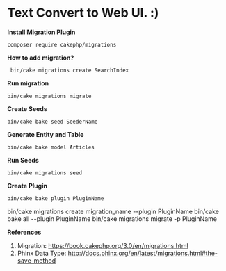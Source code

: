 # Text Convert to Web UI. :) 



**Install Migration Plugin**

```
composer require cakephp/migrations
```


**How to add migration?**

```
 bin/cake migrations create SearchIndex
```


**Run migration**

```
bin/cake migrations migrate
```

**Create Seeds**

```
bin/cake bake seed SeederName
```


**Generate Entity and Table**

```
bin/cake bake model Articles
```

**Run Seeds**

```
bin/cake migrations seed
```

**Create Plugin**

```
bin/cake bake plugin PluginName
```

bin/cake migrations create migration_name --plugin PluginName
bin/cake bake all --plugin PluginName
bin/cake migrations migrate -p PluginName


**References**
1. Migration: https://book.cakephp.org/3.0/en/migrations.html
2. Phinx Data Type: http://docs.phinx.org/en/latest/migrations.html#the-save-method
